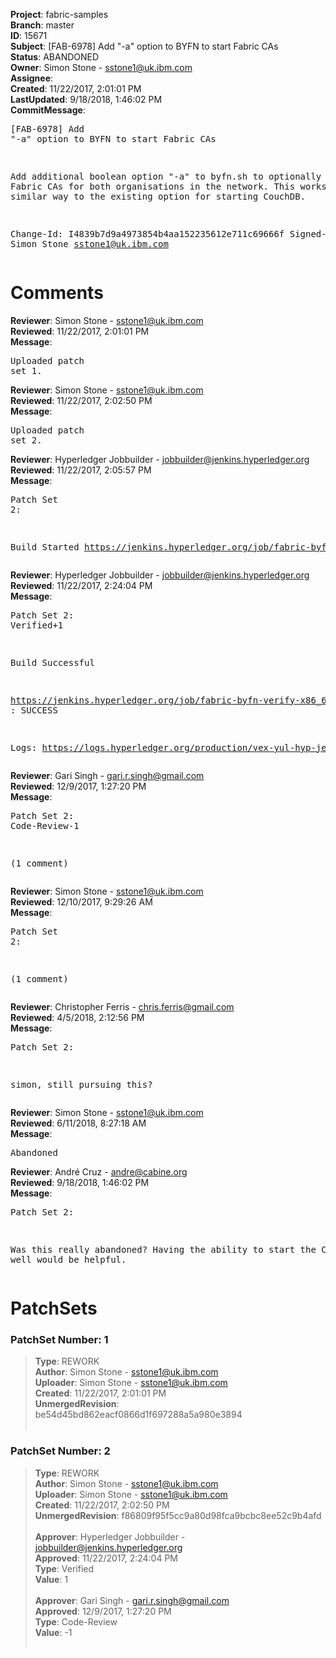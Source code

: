 <strong>Project</strong>: fabric-samples<br><strong>Branch</strong>: master<br><strong>ID</strong>: 15671<br><strong>Subject</strong>: [FAB-6978] Add "-a" option to BYFN to start Fabric CAs<br><strong>Status</strong>: ABANDONED<br><strong>Owner</strong>: Simon Stone - sstone1@uk.ibm.com<br><strong>Assignee</strong>:<br><strong>Created</strong>: 11/22/2017, 2:01:01 PM<br><strong>LastUpdated</strong>: 9/18/2018, 1:46:02 PM<br><strong>CommitMessage</strong>:<br><pre>[FAB-6978] Add "-a" option to BYFN to start Fabric CAs

Add additional boolean option "-a" to byfn.sh to optionally start Fabric CAs
for both organisations in the network. This works in a similar way to the
existing option for starting CouchDB.

Change-Id: I4839b7d9a4973854b4aa152235612e711c69666f
Signed-off-by: Simon Stone <sstone1@uk.ibm.com>
</pre><h1>Comments</h1><strong>Reviewer</strong>: Simon Stone - sstone1@uk.ibm.com<br><strong>Reviewed</strong>: 11/22/2017, 2:01:01 PM<br><strong>Message</strong>: <pre>Uploaded patch set 1.</pre><strong>Reviewer</strong>: Simon Stone - sstone1@uk.ibm.com<br><strong>Reviewed</strong>: 11/22/2017, 2:02:50 PM<br><strong>Message</strong>: <pre>Uploaded patch set 2.</pre><strong>Reviewer</strong>: Hyperledger Jobbuilder - jobbuilder@jenkins.hyperledger.org<br><strong>Reviewed</strong>: 11/22/2017, 2:05:57 PM<br><strong>Message</strong>: <pre>Patch Set 2:

Build Started https://jenkins.hyperledger.org/job/fabric-byfn-verify-x86_64/152/</pre><strong>Reviewer</strong>: Hyperledger Jobbuilder - jobbuilder@jenkins.hyperledger.org<br><strong>Reviewed</strong>: 11/22/2017, 2:24:04 PM<br><strong>Message</strong>: <pre>Patch Set 2: Verified+1

Build Successful 

https://jenkins.hyperledger.org/job/fabric-byfn-verify-x86_64/152/ : SUCCESS

Logs: https://logs.hyperledger.org/production/vex-yul-hyp-jenkins-3/fabric-byfn-verify-x86_64/152</pre><strong>Reviewer</strong>: Gari Singh - gari.r.singh@gmail.com<br><strong>Reviewed</strong>: 12/9/2017, 1:27:20 PM<br><strong>Message</strong>: <pre>Patch Set 2: Code-Review-1

(1 comment)</pre><strong>Reviewer</strong>: Simon Stone - sstone1@uk.ibm.com<br><strong>Reviewed</strong>: 12/10/2017, 9:29:26 AM<br><strong>Message</strong>: <pre>Patch Set 2:

(1 comment)</pre><strong>Reviewer</strong>: Christopher Ferris - chris.ferris@gmail.com<br><strong>Reviewed</strong>: 4/5/2018, 2:12:56 PM<br><strong>Message</strong>: <pre>Patch Set 2:

simon, still pursuing this?</pre><strong>Reviewer</strong>: Simon Stone - sstone1@uk.ibm.com<br><strong>Reviewed</strong>: 6/11/2018, 8:27:18 AM<br><strong>Message</strong>: <pre>Abandoned</pre><strong>Reviewer</strong>: André Cruz - andre@cabine.org<br><strong>Reviewed</strong>: 9/18/2018, 1:46:02 PM<br><strong>Message</strong>: <pre>Patch Set 2:

Was this really abandoned? Having the ability to start the CAs as well would be helpful.</pre><h1>PatchSets</h1><h3>PatchSet Number: 1</h3><blockquote><strong>Type</strong>: REWORK<br><strong>Author</strong>: Simon Stone - sstone1@uk.ibm.com<br><strong>Uploader</strong>: Simon Stone - sstone1@uk.ibm.com<br><strong>Created</strong>: 11/22/2017, 2:01:01 PM<br><strong>UnmergedRevision</strong>: be54d45bd862eacf0866d1f697288a5a980e3894<br><br></blockquote><h3>PatchSet Number: 2</h3><blockquote><strong>Type</strong>: REWORK<br><strong>Author</strong>: Simon Stone - sstone1@uk.ibm.com<br><strong>Uploader</strong>: Simon Stone - sstone1@uk.ibm.com<br><strong>Created</strong>: 11/22/2017, 2:02:50 PM<br><strong>UnmergedRevision</strong>: f86809f95f5cc9a80d98fca9bcbc8ee52c9b4afd<br><br><strong>Approver</strong>: Hyperledger Jobbuilder - jobbuilder@jenkins.hyperledger.org<br><strong>Approved</strong>: 11/22/2017, 2:24:04 PM<br><strong>Type</strong>: Verified<br><strong>Value</strong>: 1<br><br><strong>Approver</strong>: Gari Singh - gari.r.singh@gmail.com<br><strong>Approved</strong>: 12/9/2017, 1:27:20 PM<br><strong>Type</strong>: Code-Review<br><strong>Value</strong>: -1<br><br></blockquote>
